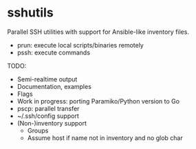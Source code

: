 # sshutils

Parallel SSH utilities with support for Ansible-like inventory files.

- prun: execute local scripts/binaries remotely
- pssh: execute commands

TODO:
- Semi-realtime output
- Documentation, examples
- Flags
- Work in progress: porting Paramiko/Python version to Go
- pscp: parallel transfer
- ~/.ssh/config support
- (Non-)inventory support
    - Groups
    - Assume host if name not in inventory and no glob char
